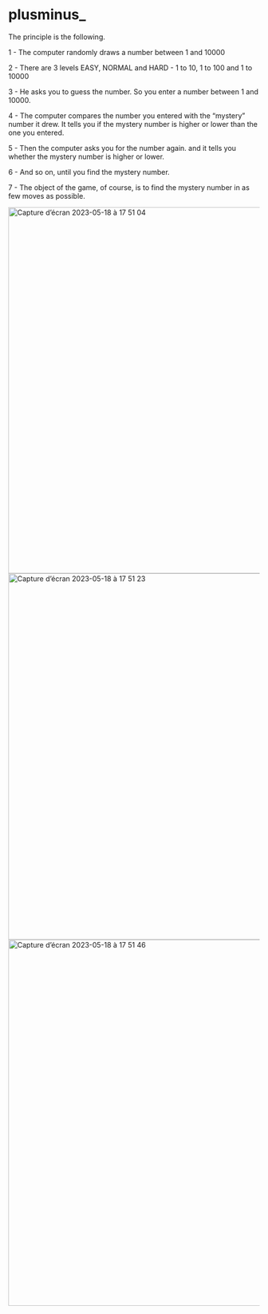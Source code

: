 # plusminus_

The principle is the following.

1 - The computer randomly draws a number between 1 and 10000

2 - There are 3 levels EASY, NORMAL and HARD - 1 to 10, 1 to 100 and 1 to 10000

3 - He asks you to guess the number. So you enter a number between 1 and 10000.

4 - The computer compares the number you entered with the “mystery” number it drew.
It tells you if the mystery number is higher or lower than the one you entered.

5 - Then the computer asks you for the number again.
and it tells you whether the mystery number is higher or lower.

6 - And so on, until you find the mystery number. 

7 - The object of the game, of course, is to find the mystery number in as few moves as possible. 


<img width="734" alt="Capture d’écran 2023-05-18 à 17 51 04" src="https://github.com/NigeParis/plusminus_/assets/128382762/a67a8414-c9cd-48da-9321-0e69f4614a1f">
<img width="734" alt="Capture d’écran 2023-05-18 à 17 51 23" src="https://github.com/NigeParis/plusminus_/assets/128382762/09fba7b5-426f-4873-80f7-49c5b19bdef5">
<img width="734" alt="Capture d’écran 2023-05-18 à 17 51 46" src="https://github.com/NigeParis/plusminus_/assets/128382762/20ea7d50-c5ed-4342-8ec3-20b613f15b95">
